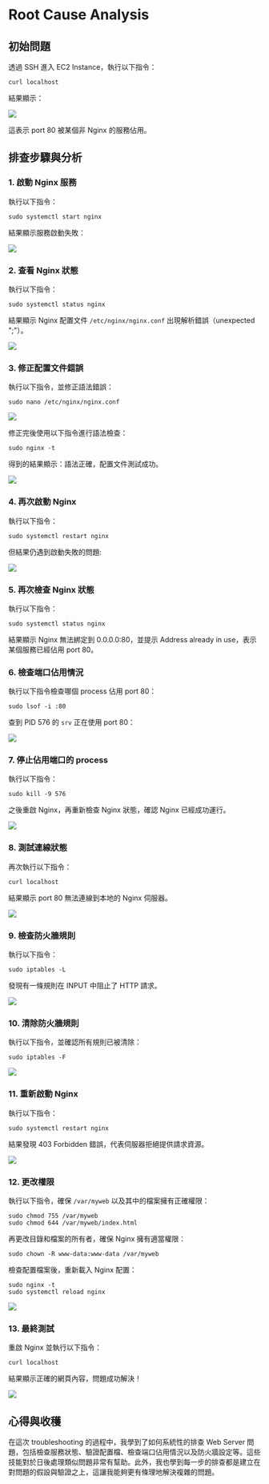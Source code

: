# Root Cause Analysis

## 初始問題

透過 SSH 進入 EC2 Instance，執行以下指令：

```
curl localhost
```

結果顯示：

![](images/img01.png)

這表示 port 80 被某個非 Nginx 的服務佔用。

## 排查步驟與分析

### 1. 啟動 Nginx 服務

執行以下指令：

```
sudo systemctl start nginx
```

結果顯示服務啟動失敗：

![](images/img02.png)

### 2. 查看 Nginx 狀態

執行以下指令：

```
sudo systemctl status nginx
```

結果顯示 Nginx 配置文件 `/etc/nginx/nginx.conf` 出現解析錯誤（unexpected ";"）。

![](images/img03.png)

### 3. 修正配置文件錯誤

執行以下指令，並修正語法錯誤：

```
sudo nano /etc/nginx/nginx.conf
```

![](images/img04.png)

修正完後使用以下指令進行語法檢查：

```
sudo nginx -t
```

得到的結果顯示：語法正確，配置文件測試成功。

![](images/img05.png)

### 4. 再次啟動 Nginx

執行以下指令：

```
sudo systemctl restart nginx
```

但結果仍遇到啟動失敗的問題:

![](images/img06.png)

### 5. 再次檢查 Nginx 狀態

執行以下指令：

```
sudo systemctl status nginx
```

結果顯示 Nginx 無法綁定到 0.0.0.0:80，並提示 Address already in use，表示某個服務已經佔用 port 80。

### 6. 檢查端口佔用情況

執行以下指令檢查哪個 process 佔用 port 80：

```
sudo lsof -i :80
```

查到 PID 576 的 `srv` 正在使用 port 80：

![](images/img08.png)

### 7. 停止佔用端口的 process

執行以下指令：

```
sudo kill -9 576
```

之後重啟 Nginx，再重新檢查 Nginx 狀態，確認 Nginx 已經成功運行。

![](images/img09.png)

### 8. 測試連線狀態

再次執行以下指令：

```
curl localhost
```

結果顯示 port 80 無法連線到本地的 Nginx 伺服器。

![](images/img10.png)

### 9. 檢查防火牆規則

執行以下指令：

```
sudo iptables -L
```

發現有一條規則在 INPUT 中阻止了 HTTP 請求。

![](images/img11.png)

### 10. 清除防火牆規則

執行以下指令，並確認所有規則已被清除：

```
sudo iptables -F
```

![](images/img12.png)

### 11. 重新啟動 Nginx

執行以下指令：

```
sudo systemctl restart nginx
```

結果發現 403 Forbidden 錯誤，代表伺服器拒絕提供請求資源。

![](images/img13.png)

### 12. 更改權限

執行以下指令，確保 `/var/myweb` 以及其中的檔案擁有正確權限：

```
sudo chmod 755 /var/myweb
sudo chmod 644 /var/myweb/index.html
```

再更改目錄和檔案的所有者，確保 Nginx 擁有適當權限：

```
sudo chown -R www-data:www-data /var/myweb
```

檢查配置檔案後，重新載入 Nginx 配置：

```
sudo nginx -t
sudo systemctl reload nginx
```

![](images/img14.png)

### 13. 最終測試

重啟 Nginx 並執行以下指令：

```
curl localhost
```

結果顯示正確的網頁內容，問題成功解決！

![](images/img15.png)

## 心得與收穫

在這次 troubleshooting 的過程中，我學到了如何系統性的排查 Web Server 問題，包括檢查服務狀態、驗證配置檔、檢查端口佔用情況以及防火牆設定等。這些技能對於日後處理類似問題非常有幫助。此外，我也學到每一步的排查都是建立在對問題的假設與驗證之上，這讓我能夠更有條理地解決複雜的問題。

